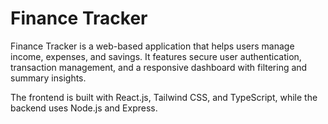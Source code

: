 # Finance Tracker

Finance Tracker is a web-based application that helps users manage income, expenses, and savings. It features secure user authentication, transaction management, and a responsive dashboard with filtering and summary insights.

The frontend is built with React.js, Tailwind CSS, and TypeScript, while the backend uses Node.js and Express.

